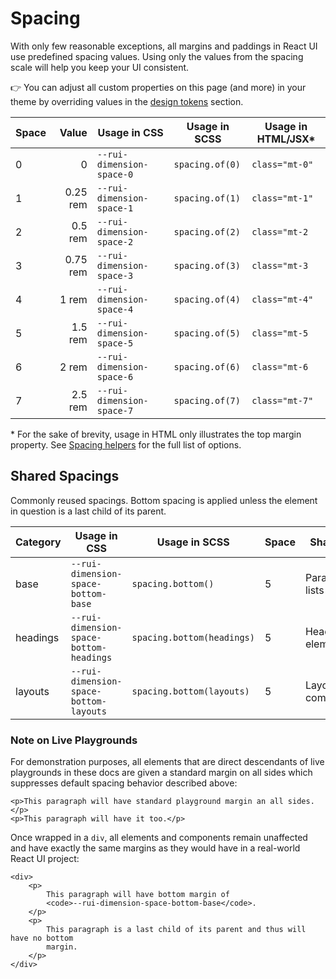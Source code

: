 # Spacing

With only few reasonable exceptions, all margins and paddings in React UI use
predefined spacing values. Using only the values from the spacing scale will
help you keep your UI consistent.

👉 You can adjust all custom properties on this page (and more) in your theme by
overriding values in the
[design tokens](/docs/customize/theming/overview#design-tokens) section.

| Space | Value    | Usage in CSS              | Usage in SCSS   | Usage in HTML/JSX* |
|-------|---------:|---------------------------|-----------------|--------------------|
| 0     | 0        | `--rui-dimension-space-0` | `spacing.of(0)` | `class="mt-0"`     |
| 1     | 0.25 rem | `--rui-dimension-space-1` | `spacing.of(1)` | `class="mt-1"`     |
| 2     | 0.5 rem  | `--rui-dimension-space-2` | `spacing.of(2)` | `class="mt-2`      |
| 3     | 0.75 rem | `--rui-dimension-space-3` | `spacing.of(3)` | `class="mt-3`      |
| 4     | 1 rem    | `--rui-dimension-space-4` | `spacing.of(4)` | `class="mt-4"`     |
| 5     | 1.5 rem  | `--rui-dimension-space-5` | `spacing.of(5)` | `class="mt-5`      |
| 6     | 2 rem    | `--rui-dimension-space-6` | `spacing.of(6)` | `class="mt-6`      |
| 7     | 2.5 rem  | `--rui-dimension-space-7` | `spacing.of(7)` | `class="mt-7"`     |

\* For the sake of brevity, usage in HTML only illustrates the top margin
property. See [Spacing helpers](/docs/css-helpers/spacing) for the full list of
options.

## Shared Spacings

Commonly reused spacings. Bottom spacing is applied unless the element in
question is a last child of its parent.

| Category | Usage in CSS                            | Usage in SCSS              | Space | Shared by              |
|----------|-----------------------------------------|----------------------------|-------|------------------------|
| base     | `--rui-dimension-space-bottom-base`     | `spacing.bottom()`         | 5     | Paragraphs, lists etc. |
| headings | `--rui-dimension-space-bottom-headings` | `spacing.bottom(headings)` | 5     | Heading elements       |
| layouts  | `--rui-dimension-space-bottom-layouts`  | `spacing.bottom(layouts)`  | 5     | Layout components      |

### Note on Live Playgrounds

For demonstration purposes, all elements that are direct descendants of live
playgrounds in these docs are given a standard margin on all sides which
suppresses default spacing behavior described above:

```docoff-react-preview
<p>This paragraph will have standard playground margin an all sides.</p>
<p>This paragraph will have it too.</p>
```

Once wrapped in a `div`, all elements and components remain unaffected and have
exactly the same margins as they would have in a real-world React UI project:

```docoff-react-preview
<div>
    <p>
        This paragraph will have bottom margin of
        <code>--rui-dimension-space-bottom-base</code>.
    </p>
    <p>
        This paragraph is a last child of its parent and thus will have no bottom
        margin.
    </p>
</div>
```
